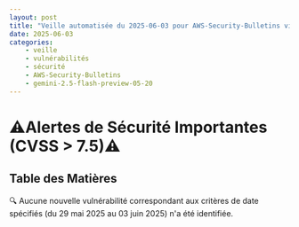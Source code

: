 ```yaml
---
layout: post
title: "Veille automatisée du 2025-06-03 pour AWS-Security-Bulletins via Gemini gemini-2.5-flash-preview-05-20"
date: 2025-06-03
categories:
    - veille
    - vulnérabilités
    - sécurité
    - AWS-Security-Bulletins
    - gemini-2.5-flash-preview-05-20
---
```

# ⚠️Alertes de Sécurité Importantes (CVSS > 7.5)⚠️

## Table des Matières
🔍 Aucune nouvelle vulnérabilité correspondant aux critères de date spécifiés (du 29 mai 2025 au 03 juin 2025) n'a été identifiée.